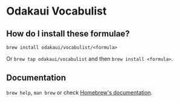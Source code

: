 # Odakaui Vocabulist

## How do I install these formulae?
`brew install odakaui/vocabulist/<formula>`

Or `brew tap odakaui/vocabulist` and then `brew install <formula>`.

## Documentation
`brew help`, `man brew` or check [Homebrew's documentation](https://docs.brew.sh).
